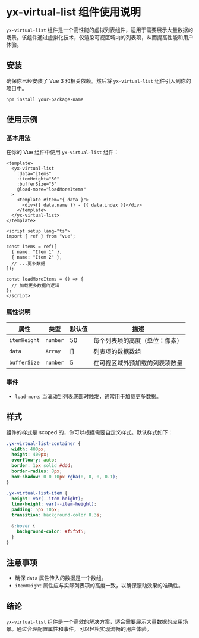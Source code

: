 # yx-virtual-list 组件使用说明

`yx-virtual-list` 组件是一个高性能的虚拟列表组件，适用于需要展示大量数据的场景。该组件通过虚拟化技术，仅渲染可视区域内的列表项，从而提高性能和用户体验。

## 安装

确保你已经安装了 Vue 3 和相关依赖。然后将 `yx-virtual-list` 组件引入到你的项目中。

```bash
npm install your-package-name
```

## 使用示例

### 基本用法

在你的 Vue 组件中使用 `yx-virtual-list` 组件：

```vue
<template>
  <yx-virtual-list
    :data="items"
    :itemHeight="50"
    :bufferSize="5"
    @load-more="loadMoreItems"
  >
    <template #item="{ data }">
      <div>{{ data.name }} - {{ data.index }}</div>
    </template>
  </yx-virtual-list>
</template>

<script setup lang="ts">
import { ref } from "vue";

const items = ref([
  { name: "Item 1" },
  { name: "Item 2" },
  // ...更多数据
]);

const loadMoreItems = () => {
  // 加载更多数据的逻辑
};
</script>
```

### 属性说明

| 属性         | 类型     | 默认值 | 描述                           |
| ------------ | -------- | ------ | ------------------------------ |
| `itemHeight` | `number` | 50     | 每个列表项的高度（单位：像素） |
| `data`       | `Array`  | []     | 列表项的数据数组               |
| `bufferSize` | `number` | 5      | 在可视区域外预加载的列表项数量 |

### 事件

- `load-more`: 当滚动到列表底部时触发，通常用于加载更多数据。

## 样式

组件的样式是 scoped 的，你可以根据需要自定义样式。默认样式如下：

```css
.yx-virtual-list-container {
  width: 400px;
  height: 400px;
  overflow-y: auto;
  border: 1px solid #ddd;
  border-radius: 8px;
  box-shadow: 0 0 10px rgba(0, 0, 0, 0.1);
}

.yx-virtual-list-item {
  height: var(--item-height);
  line-height: var(--item-height);
  padding: 5px 10px;
  transition: background-color 0.3s;

  &:hover {
    background-color: #f5f5f5;
  }
}
```

## 注意事项

- 确保 `data` 属性传入的数据是一个数组。
- `itemHeight` 属性应与实际列表项的高度一致，以确保滚动效果的准确性。

## 结论

`yx-virtual-list` 组件是一个高效的解决方案，适合需要展示大量数据的应用场景。通过合理配置属性和事件，可以轻松实现流畅的用户体验。
